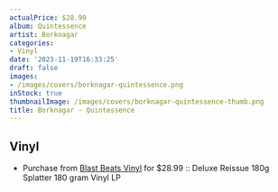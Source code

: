 ```yaml
---
actualPrice: $28.99
album: Quintessence
artist: Borknagar
categories:
- Vinyl
date: '2023-11-19T16:33:25'
draft: false
images:
- /images/covers/borknagar-quintessence.png
inStock: true
thumbnailImage: /images/covers/borknagar-quintessence-thumb.png
title: Borknagar - Quintessence
---
```


## Vinyl
* Purchase from [Blast Beats Vinyl](https://blastbeatsvinyl.com/products/borknagar-quintessence-deluxe-reissue-180g-splatter-180-gram-vinyl-lp) for $28.99 :: Deluxe Reissue 180g Splatter 180 gram Vinyl LP

